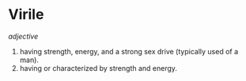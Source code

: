 # Virile

*adjective*
1. having strength, energy, and a strong sex drive (typically used of a man).
2. having or characterized by strength and energy.
